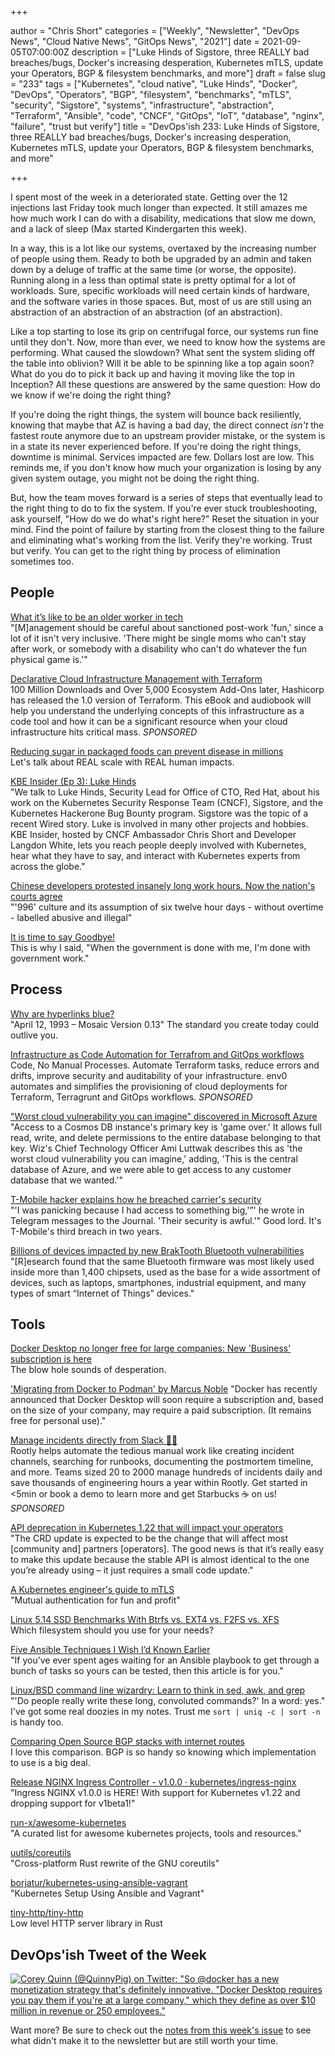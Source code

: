 +++

author = "Chris Short"
categories = ["Weekly", "Newsletter", "DevOps News", "Cloud Native News", "GitOps News", "2021"]
date = 2021-09-05T07:00:00Z
description = ["Luke Hinds of Sigstore, three REALLY bad breaches/bugs, Docker's increasing desperation, Kubernetes mTLS, update your Operators, BGP & filesystem benchmarks, and more"]
draft = false
slug = "233"
tags = ["Kubernetes", "cloud native", "Luke Hinds", "Docker", "DevOps", "Operators", "BGP", "filesystem", "benchmarks", "mTLS", "security", "Sigstore", "systems", "infrastructure", "abstraction", "Terraform", "Ansible", "code", "CNCF", "GitOps", "IoT", "database", "nginx", "failure", "trust but verify"]
title = "DevOps'ish 233: Luke Hinds of Sigstore, three REALLY bad breaches/bugs, Docker's increasing desperation, Kubernetes mTLS, update your Operators, BGP & filesystem benchmarks, and more"

+++

I spent most of the week in a deteriorated state. Getting over the 12 injections last Friday took much longer than expected. It still amazes me how much work I can do with a disability, medications that slow me down, and a lack of sleep (Max started Kindergarten this week).

In a way, this is a lot like our systems, overtaxed by the increasing number of people using them. Ready to both be upgraded by an admin and taken down by a deluge of traffic at the same time (or worse, the opposite). Running along in a less than optimal state is pretty optimal for a lot of workloads. Sure, specific workloads will need certain kinds of hardware, and the software varies in those spaces. But, most of us are still using an abstraction of an abstraction of an abstraction (of an abstraction).

Like a top starting to lose its grip on centrifugal force, our systems run fine until they don't. Now, more than ever, we need to know how the systems are performing. What caused the slowdown? What sent the system sliding off the table into oblivion? Will it be able to be spinning like a top again soon? What do you do to pick it back up and having it moving like the top in Inception? All these questions are answered by the same question: How do we know if we're doing the right thing?

If you're doing the right things, the system will bounce back resiliently, knowing that maybe that AZ is having a bad day, the direct connect *isn't* the fastest route anymore due to an upstream provider mistake, or the system is in a state its never experienced before. If you're doing the right things, downtime is minimal. Services impacted are few. Dollars lost are low. This reminds me, if you don't know how much your organization is losing by any given system outage, you might not be doing the right thing.

But, how the team moves forward is a series of steps that eventually lead to the right thing to do to fix the system. If you're ever stuck troubleshooting, ask yourself, "How do we do what's right here?" Reset the situation in your mind. Find the point of failure by starting from the closest thing to the failure and eliminating what's working from the list. Verify they're working. Trust but verify. You can get to the right thing by process of elimination sometimes too.

## People

[What it’s like to be an older worker in tech](https://www.protocol.com/workplace/ageism-tech-workers)  
"[M]anagement should be careful about sanctioned post-work 'fun,' since a lot of it isn't very inclusive. 'There might be single moms who can't stay after work, or somebody with a disability who can't do whatever the fun physical game is.'"

[Declarative Cloud Infrastructure Management with Terraform](https://www.linode.com/content/declarative-cloud-infrastructure-management-terraform-linode/?utm_source=devopsish&utm_medium=newsletter_sponsorship&utm_campaign=newsletter_sponsorship-tldr-terraform&utm_content=ebook-terraform&utm_term=)  
100 Million Downloads and Over 5,000 Ecosystem Add-Ons later, Hashicorp has released the 1.0 version of Terraform. This eBook and audiobook will help you understand the underlying concepts of this infrastructure as a code tool and how it can be a significant resource when your cloud infrastructure hits critical mass. *SPONSORED*

[Reducing sugar in packaged foods can prevent disease in millions](https://www.massgeneral.org/news/press-release/Reducing-sugar-in-packaged-foods-can-prevent-disease-in-millions)  
Let's talk about REAL scale with REAL human impacts.

[KBE Insider (Ep 3): Luke Hinds](https://youtu.be/qV42CG4VM7Y)  
"We talk to Luke Hinds, Security Lead for Office of CTO, Red Hat, about his work on the Kubernetes Security Response Team (CNCF), Sigstore, and the Kubernetes Hackerone Bug Bounty program. Sigstore was the topic of a recent Wired story. Luke is involved in many other projects and hobbies. KBE Insider, hosted by CNCF Ambassador Chris Short and Developer Langdon White, lets you reach people deeply involved with Kubernetes, hear what they have to say, and interact with Kubernetes experts from across the globe."

[Chinese developers protested insanely long work hours. Now the nation's courts agree](https://www.theregister.com/2021/08/30/can_china_wean_itself_off/)  
"'996' culture and its assumption of six twelve hour days - without overtime - labelled abusive and illegal"

[It is time to say Goodbye!](https://www.linkedin.com/pulse/time-say-goodbye-nicolas-m-chaillan/)  
This is why I said, "When the government is done with me, I'm done with government work."

## Process

[Why are hyperlinks blue?](https://blog.mozilla.org/en/internet-culture/deep-dives/why-are-hyperlinks-blue/)  
"April 12, 1993 – Mosaic Version 0.13" The standard you create today could outlive you.

[Infrastructure as Code Automation for Terrafrom and GitOps workflows](https://www.env0.com/infrastructure-as-code-automation?utm_campaign=devopsish&utm_source=nativeads&utm_medium=newsletter)  
Code, No Manual Processes. Automate Terraform tasks, reduce errors and drifts, improve security and auditability of your infrastructure. env0 automates and simplifies the provisioning of cloud deployments for Terraform, Terragrunt and GitOps workflows. *SPONSORED*

["Worst cloud vulnerability you can imagine" discovered in Microsoft Azure](https://arstechnica.com/information-technology/2021/08/worst-cloud-vulnerability-you-can-imagine-discovered-in-microsoft-azure/)  
"Access to a Cosmos DB instance's primary key is 'game over.' It allows full read, write, and delete permissions to the entire database belonging to that key. Wiz's Chief Technology Officer Ami Luttwak describes this as 'the worst cloud vulnerability you can imagine,' adding, 'This is the central database of Azure, and we were able to get access to any customer database that we wanted.'"

[T-Mobile hacker explains how he breached carrier's security](https://www.axios.com/t-mobile-hacker-john-binns-b23f8cdc-4c9e-45bf-adca-c16047108ffc.html)  
"'I was panicking because I had access to something big,'”' he wrote in Telegram messages to the Journal. 'Their security is awful.'" Good lord. It's T-Mobile's third breach in two years.

[Billions of devices impacted by new BrakTooth Bluetooth vulnerabilities](https://therecord.media/billions-of-devices-impacted-by-new-braktooth-bluetooth-vulnerabilities/)  
"[R]esearch found that the same Bluetooth firmware was most likely used inside more than 1,400 chipsets, used as the base for a wide assortment of devices, such as laptops, smartphones, industrial equipment, and many types of smart “Internet of Things” devices."

## Tools

[Docker Desktop no longer free for large companies: New 'Business' subscription is here](https://www.theregister.com/2021/08/31/docker_desktop_no_longer_free/)  
The blow hole sounds of desperation.

['Migrating from Docker to Podman' by Marcus Noble](https://marcusnoble.co.uk/2021-09-01-migrating-from-docker-to-podman/)
"Docker has recently announced that Docker Desktop will soon require a subscription and, based on the size of your company, may require a paid subscription. (It remains free for personal use)."

[Manage incidents directly from Slack 🧑‍🚒](https://consuming-macrospore.herokuapp.com/b?y=49q24eh2c4r3ce1gcoo3echi65h62opj74rjcdpic9ij6e3571im4dpocch2o8ji48t24q3keho76ehf5tp6urrkdhsisqbf5svnat3dbtpmutbicdijqrj5etpmopbkehin49j1dlo3mtbkdlfmqpb4d5qmqfb4clr6us3jd5pmg8g=?utm_source=devopsish&utm_campaign=233&utm_medium=newsletter)  
Rootly helps automate the tedious manual work like creating incident channels, searching for runbooks, documenting the postmortem timeline, and more. Teams sized 20 to 2000 manage hundreds of incidents daily and save thousands of engineering hours a year within Rootly. Get started in <5min or book a demo to learn more and get Starbucks ☕ on us! *SPONSORED*

[API deprecation in Kubernetes 1.22 that will impact your operators](https://connect.redhat.com/blog/api-deprecation-kubernetes-122-will-impact-your-operators)  
"The CRD update is expected to be the change that will affect most [community and] partners [operators]. The good news is that it’s really easy to make this update because the stable API is almost identical to the one you’re already using – it just requires a small code update."

[A Kubernetes engineer's guide to mTLS](https://buoyant.io/mtls-guide/)  
"Mutual authentication for fun and profit"

[Linux 5.14 SSD Benchmarks With Btrfs vs. EXT4 vs. F2FS vs. XFS](https://www.phoronix.com/scan.php?page=news_item&px=Linux-5.14-File-Systems)  
Which filesystem should you use for your needs?

[Five Ansible Techniques I Wish I’d Known Earlier](https://zwischenzugs.com/2021/08/27/five-ansible-techniques-i-wish-id-known-earlier/)  
"If you’ve ever spent ages waiting for an Ansible playbook to get through a bunch of tasks so yours can be tested, then this article is for you."

[Linux/BSD command line wizardry: Learn to think in sed, awk, and grep](https://arstechnica.com/gadgets/2021/08/linux-bsd-command-line-101-using-awk-sed-and-grep-in-the-terminal/)  
"'Do people really write these long, convoluted commands?' In a word: yes." I've got some real doozies in my notes. Trust me `sort | uniq -c | sort -n` is handy too.

[Comparing Open Source BGP stacks with internet routes](https://elegantnetwork.github.io/posts/comparing-open-source-bgp-internet-routes/)  
I love this comparison. BGP is so handy so knowing which implementation to use is a big deal.

[Release NGINX Ingress Controller - v1.0.0 · kubernetes/ingress-nginx](https://github.com/kubernetes/ingress-nginx/releases/tag/controller-v1.0.0)  
"Ingress NGINX v1.0.0 is HERE! With support for Kubernetes v1.22 and dropping support for v1beta1!"

[run-x/awesome-kubernetes](https://github.com/run-x/awesome-kubernetes)  
"A curated list for awesome kubernetes projects, tools and resources."

[uutils/coreutils](https://github.com/uutils/coreutils)  
"Cross-platform Rust rewrite of the GNU coreutils"

[borjatur/kubernetes-using-ansible-vagrant](https://github.com/borjatur/kubernetes-using-ansible-vagrant)  
"Kubernetes Setup Using Ansible and Vagrant"

[tiny-http/tiny-http](https://github.com/tiny-http/tiny-http)  
Low level HTTP server library in Rust

## DevOps'ish Tweet of the Week

[![Corey Quinn (@QuinnyPig) on Twitter: "So @docker has a new monetization strategy that's definitely innovative. "Docker Desktop requires you pay them if you're at a large company," which they define as over $10 million in revenue or 250 employees."](/images/233-devopsish-tweet-of-the-week.png)](https://twitter.com/QuinnyPig/status/1432720164169076755)

Want more? Be sure to check out the [notes from this week's issue](https://devopsish.com/233/notes/) to see what didn't make it to the newsletter but are still worth your time.
